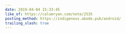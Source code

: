 ```yaml
---
date: 2019-04-04 15:33:45
like_of: https://calumryan.com/note/2535
posting_method: https://indigenous.abode.pub/android/
trailing_slash: true
---
```

